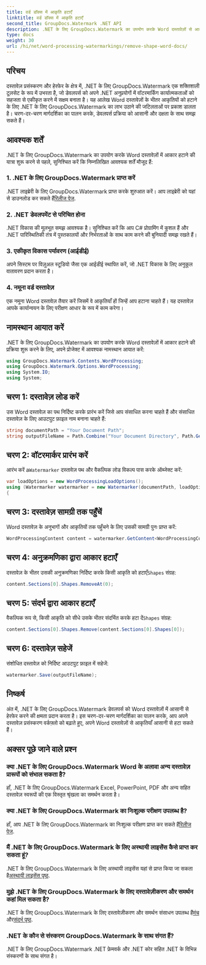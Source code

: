 ```yaml
---
title: वर्ड डॉक्स में आकृति हटाएँ
linktitle: वर्ड डॉक्स में आकृति हटाएँ
second_title: GroupDocs.Watermark .NET API
description: .NET के लिए GroupDocs.Watermark का उपयोग करके Word दस्तावेज़ों से आकृतियाँ हटाने का तरीका जानें। आसान, कुशल और शक्तिशाली दस्तावेज़ हेरफेर।
type: docs
weight: 30
url: /hi/net/word-processing-watermarkings/remove-shape-word-docs/
---
```

## परिचय
दस्तावेज़ प्रसंस्करण और हेरफेर के क्षेत्र में, .NET के लिए GroupDocs.Watermark एक शक्तिशाली टूलसेट के रूप में उभरता है, जो डेवलपर्स को अपने .NET अनुप्रयोगों में वॉटरमार्किंग कार्यात्मकताओं को सहजता से एकीकृत करने में सक्षम बनाता है। यह आलेख Word दस्तावेज़ों के भीतर आकृतियों को हटाने के लिए .NET के लिए GroupDocs.Watermark का लाभ उठाने की जटिलताओं पर प्रकाश डालता है। चरण-दर-चरण मार्गदर्शिका का पालन करके, डेवलपर्स प्रक्रिया को आसानी और दक्षता के साथ समझ सकते हैं।
## आवश्यक शर्तें
.NET के लिए GroupDocs.Watermark का उपयोग करके Word दस्तावेज़ों में आकार हटाने की यात्रा शुरू करने से पहले, सुनिश्चित करें कि निम्नलिखित आवश्यक शर्तें मौजूद हैं:
### 1. .NET के लिए GroupDocs.Watermark प्राप्त करें
 .NET लाइब्रेरी के लिए GroupDocs.Watermark प्राप्त करके शुरुआत करें। आप लाइब्रेरी को यहां से डाउनलोड कर सकते हैं[रिलीज पेज](https://releases.groupdocs.com/Watermark/net/).
### 2. .NET डेवलपमेंट से परिचित होना
.NET विकास की मूलभूत समझ आवश्यक है। सुनिश्चित करें कि आप C# प्रोग्रामिंग में कुशल हैं और .NET पारिस्थितिकी तंत्र में पुस्तकालयों और निर्भरताओं के साथ काम करने की बुनियादी समझ रखते हैं।
### 3. एकीकृत विकास पर्यावरण (आईडीई)
अपने सिस्टम पर विज़ुअल स्टूडियो जैसा एक आईडीई स्थापित करें, जो .NET विकास के लिए अनुकूल वातावरण प्रदान करता है। 
### 4. नमूना वर्ड दस्तावेज़
एक नमूना Word दस्तावेज़ तैयार करें जिसमें वे आकृतियाँ हों जिन्हें आप हटाना चाहते हैं। यह दस्तावेज़ आपके कार्यान्वयन के लिए परीक्षण आधार के रूप में काम करेगा।

## नामस्थान आयात करें
.NET के लिए GroupDocs.Watermark का उपयोग करके Word दस्तावेज़ों में आकार हटाने की प्रक्रिया शुरू करने के लिए, अपने प्रोजेक्ट में आवश्यक नामस्थान आयात करें:
```csharp
using GroupDocs.Watermark.Contents.WordProcessing;
using GroupDocs.Watermark.Options.WordProcessing;
using System.IO;
using System;
```
## चरण 1: दस्तावेज़ लोड करें
उस Word दस्तावेज़ का पथ निर्दिष्ट करके प्रारंभ करें जिसे आप संसाधित करना चाहते हैं और संसाधित दस्तावेज़ के लिए आउटपुट फ़ाइल नाम बनाना चाहते हैं:
```csharp
string documentPath = "Your Document Path";
string outputFileName = Path.Combine("Your Document Directory", Path.GetFileName(documentPath));
```
## चरण 2: वॉटरमार्कर प्रारंभ करें
 आरंभ करें a`Watermarker` दस्तावेज़ पथ और वैकल्पिक लोड विकल्प पास करके ऑब्जेक्ट करें:
```csharp
var loadOptions = new WordProcessingLoadOptions();
using (Watermarker watermarker = new Watermarker(documentPath, loadOptions))
{
```
## चरण 3: दस्तावेज़ सामग्री तक पहुँचें
Word दस्तावेज़ के अनुभागों और आकृतियों तक पहुँचने के लिए उसकी सामग्री पुनः प्राप्त करें:
```csharp
WordProcessingContent content = watermarker.GetContent<WordProcessingContent>();
```
## चरण 4: अनुक्रमणिका द्वारा आकार हटाएँ
 दस्तावेज़ के भीतर उसकी अनुक्रमणिका निर्दिष्ट करके किसी आकृति को हटाएँ`Shapes` संग्रह:
```csharp
content.Sections[0].Shapes.RemoveAt(0);
```
## चरण 5: संदर्भ द्वारा आकार हटाएँ
 वैकल्पिक रूप से, किसी आकृति को सीधे उसके भीतर संदर्भित करके हटा दें`Shapes` संग्रह:
```csharp
content.Sections[0].Shapes.Remove(content.Sections[0].Shapes[0]);
```
## चरण 6: दस्तावेज़ सहेजें
संशोधित दस्तावेज़ को निर्दिष्ट आउटपुट फ़ाइल में सहेजें:
```csharp
watermarker.Save(outputFileName);
```

## निष्कर्ष
अंत में, .NET के लिए GroupDocs.Watermark डेवलपर्स को Word दस्तावेज़ों में आसानी से हेरफेर करने की क्षमता प्रदान करता है। इस चरण-दर-चरण मार्गदर्शिका का पालन करके, आप अपने दस्तावेज़ प्रसंस्करण वर्कफ़्लो को बढ़ाते हुए, अपने Word दस्तावेज़ों से आकृतियाँ आसानी से हटा सकते हैं।
## अक्सर पूछे जाने वाले प्रश्न
### क्या .NET के लिए GroupDocs.Watermark Word के अलावा अन्य दस्तावेज़ प्रारूपों को संभाल सकता है?
हाँ, .NET के लिए GroupDocs.Watermark Excel, PowerPoint, PDF और अन्य सहित दस्तावेज़ स्वरूपों की एक विस्तृत श्रृंखला का समर्थन करता है।
### क्या .NET के लिए GroupDocs.Watermark का निःशुल्क परीक्षण उपलब्ध है?
 हाँ, आप .NET के लिए GroupDocs.Watermark का निःशुल्क परीक्षण प्राप्त कर सकते हैं[रिलीज पेज](https://releases.groupdocs.com/).
### मैं .NET के लिए GroupDocs.Watermark के लिए अस्थायी लाइसेंस कैसे प्राप्त कर सकता हूं?
 .NET के लिए GroupDocs.Watermark के लिए अस्थायी लाइसेंस यहां से प्राप्त किया जा सकता है[अस्थायी लाइसेंस पृष्ठ](https://purchase.groupdocs.com/temporary-license/).
### मुझे .NET के लिए GroupDocs.Watermark के लिए दस्तावेज़ीकरण और समर्थन कहां मिल सकता है?
 .NET के लिए GroupDocs.Watermark के लिए दस्तावेज़ीकरण और समर्थन संसाधन उपलब्ध हैं[मंच](https://forum.groupdocs.com/c/watermark/19) और[संदर्भ पृष्ठ](https://reference.groupdocs.com/Watermark/net/).
### .NET के कौन से संस्करण GroupDocs.Watermark के साथ संगत हैं?
.NET के लिए GroupDocs.Watermark .NET फ्रेमवर्क और .NET कोर सहित .NET के विभिन्न संस्करणों के साथ संगत है।